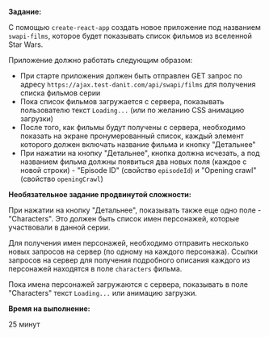 **Задание:**

С помощью `create-react-app` создать новое приложение под названием `swapi-films`, которое будет показывать список фильмов из вселенной Star Wars.

Приложение должно работать следующим образом:
 - При старте приложения должен быть отправлен GET запрос по адресу `https://ajax.test-danit.com/api/swapi/films` для получения списка фильмов серии
 - Пока список фильмов загружается с сервера, показывать пользователю текст `Loading...` (или по желанию CSS анимацию загрузки)
 - После того, как фильмы будут получены с сервера, необходимо показать на экране пронумерованный список, каждый элемент которого должен включать название фильма и кнопку "Детальнее"
 - При нажатии на кнопку "Детальнее", кнопка должна исчезать, а под названием фильма должны появиться два новых поля (каждое с новой строки) - "Episode ID" (свойство `episodeId`) и "Opening crawl" (свойство `openingCrawl`)

**Необязательное задание продвинутой сложности:**

При нажатии на кнопку "Детальнее", показывать также еще одно поле - "Characters". Это должен быть список имен персонажей, которые участвовали в данной серии.

Для получения имен персонажей, необходимо отправить несколько новых запросов на сервер (по одному на каждого персонажа). Ссылки запросов на сервер для получения подробного описания каждого из персонажей находятся в поле `characters` фильма.

Пока имена персонажей загружаются с сервера, показывать в поле "Characters" текст `Loading...` или анимацию загрузки.  
 
**Время на выполнение:**

25 минут
